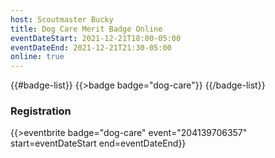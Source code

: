 ```yaml
---
host: Scoutmaster Bucky
title: Dog Care Merit Badge Online
eventDateStart: 2021-12-21T18:00-05:00
eventDateEnd: 2021-12-21T21:30-05:00
online: true
---
```


{{#badge-list}}
{{>badge badge="dog-care"}}
{{/badge-list}}

### Registration

{{>eventbrite badge="dog-care" event="204139706357" start=eventDateStart end=eventDateEnd}}
